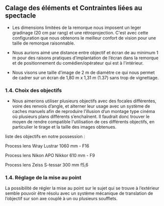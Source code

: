 
## Calage des éléments et Contraintes liées au spectacle

- Les dimensions limitées de la remorque nous imposent un leger gradinage (20 cm par rang) et une rétroprojection. C'est avec cette configuration que nous obtenons le meilleur confort de vision pour une taille de remorque raisonnable.

- Nous aurions aimé une distance entre objectif et écran de au minimum 1 m pour des raisons pratiques d’implantation de l’écran dans la remorque et de positionnement du comédien/opérateur qui est à l'intérieur. 

- Nous visons une taille d’image de 2 m de diamètre ce qui nous permet de cadrer sur un écran de 1,80 m x 1,31 m (1.37) sans trop de vignettage.

### 1.4. Choix des objectifs
- Nous aimerions utiliser plusieurs objectifs avec des focales différentes, voire des renvois d’angle, et alterner leur usage avec un système de caches manuels afin de reproduire l’illusion d’un montage type cinéma où plusieurs plans différents s’enchaînent. Il faudrait donc trouver le moyen de rendre compatible l'utilisation de ces différents objectifs, en particulier le tirage et la taille des images obtenues.

liste des objectifs en notre possession :

Process lens Wray Lustrar 1060 mm - F16

Process lens Nikon APO Nikkor 610 mm - F9

Process lens Zeiss S-tessar 300 mm f5,6



### 1.4. Réglage de la mise au point

La possibilité de régler la mise au point sur le sujet qui se trouve à l’extérieur semble pouvoir être résolu avec un système mécanique de translation de l’objectif sur son axe couplé à un ou plusieurs soufflets.
